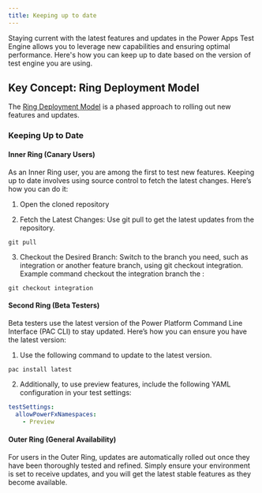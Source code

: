 ```yaml
---
title: Keeping up to date
---
```


Staying current with the latest features and updates in the Power Apps Test Engine allows you to leverage new capabilities and ensuring optimal performance. Here's how you can keep up to date based on the version of test engine you are using.

## Key Concept: Ring Deployment Model

The [Ring Deployment Model](./ring-deployment-model.md) is a phased approach to rolling out new features and updates. 

### Keeping Up to Date

#### Inner Ring (Canary Users)

As an Inner Ring user, you are among the first to test new features. Keeping up to date involves using source control to fetch the latest changes. Here’s how you can do it:

1. Open the cloned repository

2. Fetch the Latest Changes: Use git pull to get the latest updates from the repository.

```pwsh
git pull
```

3. Checkout the Desired Branch: Switch to the branch you need, such as integration or another feature branch, using git checkout integration. Example command checkout the integration branch the :

```pwsh
git checkout integration
```

#### Second Ring (Beta Testers)

Beta testers use the latest version of the Power Platform Command Line Interface (PAC CLI) to stay updated. Here’s how you can ensure you have the latest version:

1. Use the following command to update to the latest version.

```pwsh
pac install latest
```

2. Additionally, to use preview features, include the following YAML configuration in your test settings:

```yaml
testSettings:
  allowPowerFxNamespaces:
    - Preview
```

#### Outer Ring (General Availability)

For users in the Outer Ring, updates are automatically rolled out once they have been thoroughly tested and refined. Simply ensure your environment is set to receive updates, and you will get the latest stable features as they become available.
